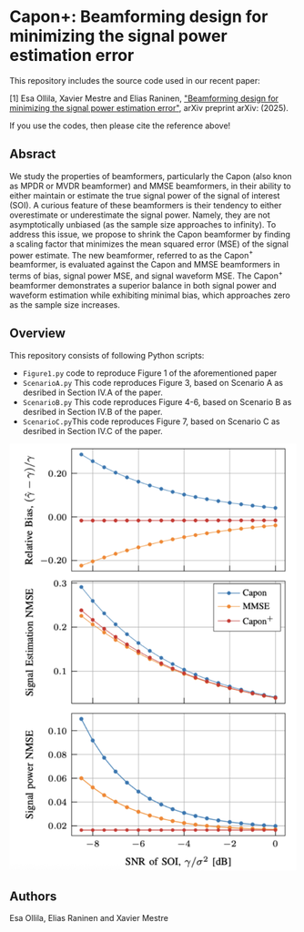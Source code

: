 # Capon+: Beamforming design for minimizing the signal power estimation error
This repository includes the source code used in our recent paper:

[1] Esa Ollila, Xavier Mestre and Elias Raninen, ["Beamforming design for minimizing the signal power estimation error"](https://arxiv.org/abs/), arXiv preprint arXiv: (2025).

If you use the codes, then please cite the reference above!

## Absract
  We study the properties of beamformers, particularly the Capon (also knon as MPDR or MVDR beamformer) and MMSE beamformers, in their ability to either maintain or estimate the true signal power of the signal of interest (SOI). A curious feature of these beamformers is their tendency to either overestimate or underestimate the signal power. Namely, they are not asymptotically unbiased (as the sample size approaches to infinity). To address this issue, we propose to shrink the Capon beamformer by finding a scaling factor that minimizes the mean squared error (MSE) of the signal power estimate. The new beamformer, referred to as the Capon$^+$ beamformer, is evaluated against the Capon and MMSE beamformers in terms of bias, signal power MSE, and signal waveform MSE. The Capon$^+$ beamformer demonstrates a superior balance in both signal power and waveform estimation while exhibiting minimal bias, which approaches zero as the sample size increases.


## Overview
This repository consists of following Python scripts:
* `Figure1.py` code to reproduce Figure 1 of the aforementioned paper
* `ScenarioA.py` This code reproduces Figure 3, based on Scenario A as desribed in Section IV.A of the paper. 
* `ScenarioB.py` This code reproduces Figure 4-6, based on Scenario B as desribed in Section IV.B of the paper. 
* `ScenarioC.py`This code reproduces Figure 7, based on Scenario C as desribed in Section IV.C of the paper. 

![Figure 2](Figure1.png)

## Authors
Esa Ollila, Elias Raninen and Xavier Mestre